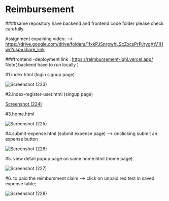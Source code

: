 # Reimbursement

####same repository have backend and frontend code folder please check carefully.

Assignment expaining video: --> https://drive.google.com/drive/folders/1fxkPJSnrpwhLScZxcsPrPJrygXtV1Hwr?usp=share_link

###frontend -deployment link : https://reimbursement-iqhl.vercel.app/ Note( backend have to run locally )

#1.index.html (login signup page)


![Screenshot (223)](https://user-images.githubusercontent.com/96101435/234858570-781f91b0-bd0f-404e-a6c2-acb9a464c0fe.png)


#2.index-register-user.html (singup page)


[Screenshot (224)](https://user-images.githubusercontent.com/96101435/234858669-5de71cac-4e05-49cb-9a67-36e4ba8caa4b.png)


#3.home.html


![Screenshot (225)](https://user-images.githubusercontent.com/96101435/234858846-f9f4a691-1495-4c8b-8977-f1f3d57d25f4.png)


#4.submit-expense.html (submit expense page) --> onclicking submit an expense button


![Screenshot (226)](https://user-images.githubusercontent.com/96101435/234858890-ad0e7b40-d855-4e59-8874-56601c5ea3a0.png)


#5. view detail popup page on same home.html (home page)


![Screenshot (227)](https://user-images.githubusercontent.com/96101435/234859148-bd18e7cc-2f7b-4711-9d2d-635fe54c26d6.png)


#6. to paid the reimbursment claim --> click on unpaid red text in saved expense table;


![Screenshot (228)](https://user-images.githubusercontent.com/96101435/234859470-b8288117-0f25-4205-b17f-65b486deefc3.png)
